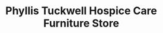 ---
title: "Phyllis Tuckwell Hospice Care Furniture Store"
url: /farnham/phyllis-tuckwell-hospice-care-furniture-store/
shop: charity
---